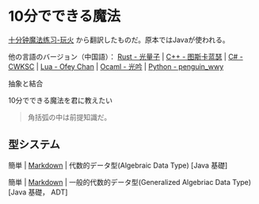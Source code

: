 # 10分でできる魔法

[十分钟魔法练习-玩火](https://github.com/goldimax/magic-in-ten-mins) から翻訳したものだ。原本ではJavaが使われる。

他の言語のバージョン（中国語）：
[Rust - 光量子](https://github.com/PhotonQuantum/magic-in-ten-mins-rs) |
[C++ - 图斯卡蓝瑟](https://github.com/tusikalanse/magic-in-ten-mins-cpp) |
[C# - CWKSC](https://github.com/CWKSC/magic-in-ten-mins-csharp) |
[Lua - Ofey Chan](https://github.com/ofey404/magic-in-ten-mins-lua) |
[Ocaml - 光吟](https://github.com/LighghtEeloo/magic-in-ten-mins-ml) |
[Python - penguin_wwy](https://github.com/penguin-wwy/magic-in-ten-mins-py)

抽象と結合

10分でできる魔法を君に教えたい

> 角括弧の中は前提知識だ。

## 型システム

簡単 |
[Markdown](doc/ADT.md) |
代数的データ型(Algebraic Data Type) 
[Java 基礎]


簡単 |
[Markdown](doc/GADT.md) |
一般的代数的データ型(Generalized Algebriac Data Type) 
[Java 基礎， ADT] 
